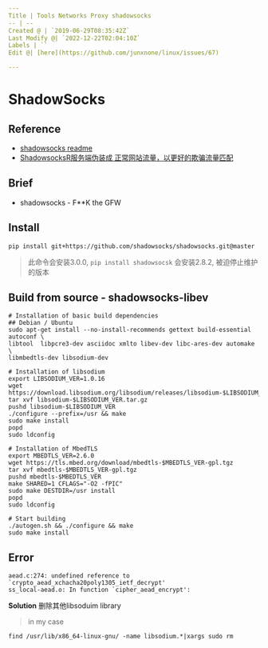 ```yaml
---
Title | Tools Networks Proxy shadowsocks
-- | --
Created @ | `2019-06-29T08:35:42Z`
Last Modify @| `2022-12-22T02:04:10Z`
Labels | ``
Edit @| [here](https://github.com/junxnone/linux/issues/67)

---
```


# ShadowSocks

## Reference
- [shadowsocks readme](https://github.com/shadowsocks/shadowsocks/tree/master#install)
- [ShadowsocksR服务端伪装成 正常网站流量，以更好的欺骗流量匹配](https://doubibackup.com/hi10k-7p-5.html)

## Brief
- shadowsocks - F**K the GFW

## Install
```
pip install git+https://github.com/shadowsocks/shadowsocks.git@master
```
> 此命令会安装3.0.0, `pip install shadowsocsk` 会安装2.8.2, 被迫停止维护的版本

## Build from source -  shadowsocks-libev
```
# Installation of basic build dependencies
## Debian / Ubuntu
sudo apt-get install --no-install-recommends gettext build-essential autoconf \
libtool  libpcre3-dev asciidoc xmlto libev-dev libc-ares-dev automake \
libmbedtls-dev libsodium-dev

# Installation of libsodium
export LIBSODIUM_VER=1.0.16
wget https://download.libsodium.org/libsodium/releases/libsodium-$LIBSODIUM_VER.tar.gz
tar xvf libsodium-$LIBSODIUM_VER.tar.gz
pushd libsodium-$LIBSODIUM_VER
./configure --prefix=/usr && make
sudo make install
popd
sudo ldconfig

# Installation of MbedTLS
export MBEDTLS_VER=2.6.0
wget https://tls.mbed.org/download/mbedtls-$MBEDTLS_VER-gpl.tgz
tar xvf mbedtls-$MBEDTLS_VER-gpl.tgz
pushd mbedtls-$MBEDTLS_VER
make SHARED=1 CFLAGS="-O2 -fPIC"
sudo make DESTDIR=/usr install
popd
sudo ldconfig

# Start building
./autogen.sh && ./configure && make
sudo make install
```

## Error
```
aead.c:274: undefined reference to `crypto_aead_xchacha20poly1305_ietf_decrypt'
ss_local-aead.o: In function `cipher_aead_encrypt':
```
**Solution**
删除其他libsoduim library
> in my case
```
find /usr/lib/x86_64-linux-gnu/ -name libsodium.*|xargs sudo rm
```
